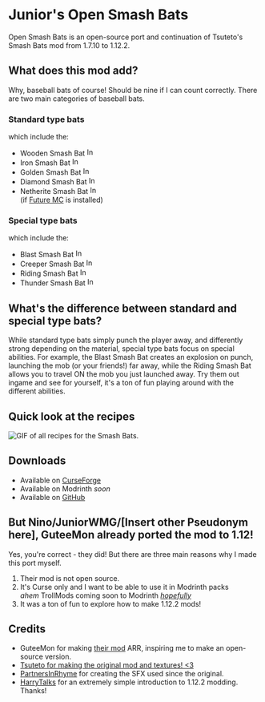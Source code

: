 # Junior's Open Smash Bats
Open Smash Bats is an open-source port and continuation of Tsuteto's Smash Bats mod from 1.7.10 to 1.12.2.

## What does this mod add?
Why, baseball bats of course! Should be nine if I can count correctly. There are two main categories of baseball bats.

### Standard type bats
which include the:
- Wooden Smash Bat <img src="https://i.ibb.co/Zz32wc7c/giant-wooden-smash-bat.png" alt="In-game art of the Wooden Smash Bat" width="16"/>
- Iron Smash Bat <img src="https://i.ibb.co/MykTgZsx/giant-iron-smash-bat.png" alt="In-game art of the Iron Smash Bat" width="16"/>
- Golden Smash Bat <img src="https://i.ibb.co/GfXXQWrG/giant-golden-smash-bat.png" alt="In-game art of the Golden Smash Bat" width="16"/>
- Diamond Smash Bat <img src="https://i.ibb.co/6pKtDfX/giant-diamond-smash-bat.png" alt="In-game art of the Diamond Smash Bat" width="16"/>
- Netherite Smash Bat <img src="https://i.ibb.co/Z6yrSsqG/giant-netherite-smash-bat.png" alt="In-game art of the Netherite Smash Bat" width="16"/>
<br>(if [Future MC](https://modrinth.com/mod/future-mc) is installed)
### Special type bats
which include the:
- Blast Smash Bat <img src="https://i.ibb.co/FCk714b/giant-blast-smash-bat.png" alt="In-game art of the Blast Smash Bat" width="16"/>
- Creeper Smash Bat <img src="https://i.ibb.co/Gv2Bfbns/giant-creeper-smash-bat.png" alt="In-game art of the Creeper Smash Bat" width="16"/>
- Riding Smash Bat <img src="https://i.ibb.co/5gsxR3q4/giant-riding-smash-bat.png" alt="In-game art of the Riding Smash Bat" width="16"/>
- Thunder Smash Bat <img src="https://i.ibb.co/vxyZ1L0G/giant-thunder-smash-bat.png" alt="In-game art of the Thunder Smash Bat" width="16"/>

## What's the difference between standard and special type bats?
While standard type bats simply punch the player away, and differently strong depending on the material, special type bats focus on special abilities. For example, the Blast Smash Bat creates an explosion on punch, launching the mob (or your friends!) far away, while the Riding Smash Bat allows you to travel ON the mob you just launched away. Try them out ingame and see for yourself, it's a ton of fun playing around with the different abilities.

## Quick look at the recipes
![GIF of all recipes for the Smash Bats.](https://i.ibb.co/RGMd9xK5/recipe-gif-2025-09-14-02-52-2.gif)

## Downloads
- Available on [CurseForge](www.curseforge.com/minecraft/mc-mods/juniors-open-smash-bats/files/all)
- Available on Modrinth *soon*
- Available on [GitHub](https://github.com/JuniorWolfgamingDE/OpenSmashBats/releases/latest)

## But Nino/JuniorWMG/[Insert other Pseudonym here], GuteeMon already ported the mod to 1.12!
Yes, you're correct - they did! But there are three main reasons why I made this port myself.
1. Their mod is not open source.
2. It's Curse only and I want to be able to use it in Modrinth packs
   <br>*ahem* TrollMods coming soon to Modrinth *[hopefully](https://gist.github.com/JuniorWolfgamingDE/9421aa513b17941b8eefca6204416fdf)*
3. It was a ton of fun to explore how to make 1.12.2 mods!

## Credits
- GuteeMon for making [their mod](https://www.curseforge.com/minecraft/mc-mods/smash-bats) ARR, inspiring me to make an open-source version.
- [Tsuteto for making the original mod and textures! <3](https://web.archive.org/web/20190715145508/https://forum.minecraftuser.jp/viewtopic.php?f=13&t=1014)
- [PartnersInRhyme](https://www.partnersinrhyme.com/) for creating the SFX used since the original.
- [HarryTalks](https://www.youtube.com/@HarrysTechReviews) for an extremely simple introduction to 1.12.2 modding. Thanks!